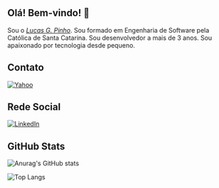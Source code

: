 ## Olá! Bem-vindo! 👋

Sou o _[Lucas G. Pinho](https://www.linkedin.com/in/lucas-pinho-software-engineer/)_. Sou formado em Engenharia de Software pela Católica de Santa Catarina. Sou desenvolvedor a mais de 3 anos. Sou apaixonado por tecnologia desde pequeno.

## Contato
<a href="mailto:lucas.gabrielpinho@yahoo.com"><img alt="Yahoo" src="https://img.shields.io/badge/Gmail-D14836?style=for-the-badge&logo=gmail&logoColor=white" /></a>

## Rede Social

<a href="https://www.linkedin.com/in/lucas-pinho-software-engineer/"><img alt="LinkedIn" src="https://img.shields.io/badge/LinkedIn-0077B5?style=for-the-badge&logo=linkedin&logoColor=white" /></a>

## GitHub Stats
![Anurag's GitHub stats](https://github-readme-stats.vercel.app/api?username=LucasPinhoDev&show_icons=true&theme=transparent)

![Top Langs](https://github-readme-stats.vercel.app/api/top-langs/?username=LucasPinhoDev&layout=compact)
